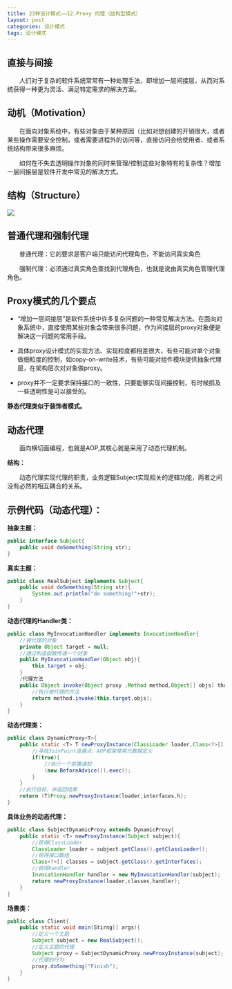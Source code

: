 ```yaml
---
title: 23种设计模式——12.Proxy 代理（结构型模式）
layout: post
categories: 设计模式
tags: 设计模式
---
```

## 直接与间接

&emsp;&emsp;人们对于复杂的软件系统常常有一种处理手法，即增加一层间接层，从而对系统获得一种更为灵活、满足特定需求的解决方案。

## 动机（Motivation）

&emsp;&emsp;在面向对象系统中，有些对象由于某种原因（比如对想创建的开销很大，或者某些操作需要安全控制，或者需要进程外的访问等，直接访问会给使用者、或者系统结构带来很多麻烦。

&emsp;&emsp;如何在不失去透明操作对象的同时来管理/控制这些对象特有的复杂性？增加一层间接层是软件开发中常见的解决方式。

## 结构（Structure）
![](https://i.imgur.com/PKixTUk.jpg)

## 普通代理和强制代理

&emsp;&emsp;普通代理：它的要求是客户端只能访问代理角色，不能访问真实角色

&emsp;&emsp;强制代理：必须通过真实角色查找到代理角色，也就是说由真实角色管理代理角色。

## Proxy模式的几个要点

- “增加一层间接层”是软件系统中许多复杂问题的一种常见解决方法。在面向对象系统中，直接使用某些对象会带来很多问题，作为间接层的proxy对象便是解决这一问题的常用手段。

- 具体proxy设计模式的实现方法、实现粒度都相差很大，有些可能对单个对象做细粒度的控制，如copy-on-write技术，有些可能对组件模块提供抽象代理层，在架构层次对对象做proxy。

- proxy并不一定要求保持接口的一致性，只要能够实现间接控制，有时候损及一些透明性是可以接受的。

**静态代理类似于装饰者模式。**

## 动态代理

&emsp;&emsp;面向横切面编程，也就是AOP,其核心就是采用了动态代理机制。

**结构：**

&emsp;&emsp;动态代理实现代理的职责，业务逻辑Subject实现相关的逻辑功能，两者之间没有必然的相互耦合的关系。

## 示例代码（动态代理）：

**抽象主题：**

```java
public interface Subject{
	public void doSomething(String str);
}
```
**真实主题：**
```java
public class RealSubject implements Subject{
	public void doSomething(String str){
		System.out.println("do something!"+str);
	}
}
```
**动态代理的Handler类：**

```java
public class MyInvocationHandler implements InvocationHandler{
	//被代理的对象
	private Object target = null;
	//通过构造函数传递一个对象
	public MyInvocationHandler(Object obj){
		this.target = obj;
	}
	/代理方法
	public Object invoke(Object proxy ,Method method,Object[] objs) thows Throwable{
		//执行被代理的方法
		return method.invoke(this.target,objs);
	}
}
```
**动态代理类：**

```java
public class DynamicProxy<T>{
	public static <T> T newProxyInstance(ClassLoader loader,Class<?>[] interfaces,InvocationHanler h){
		//寻找JoinPoint连接点，AOP框架使用元数据定义
		if(true){
			//执行一个前置通知
			(new BeforeAdvice()).exec();
		}
	}
	//执行目标，并返回结果
	return (T)Proxy.newProxyInstance(loader,interfaces,h);
}
```
**具体业务的动态代理：**
```java
public class SubjectDynamicProxy extends DynamicProxy{
	public static <T> newProxyInstance(Subject subject){
		//获得ClassLoader
		ClassLoader loader = subject.getClass().getClassLoader();
		//获得接口数组
		Class<?>[] classes = subject.getClass().getInterfaces(;
		//获得handler
		InvocationHandler handler = new MyInvocationHandler(subject);
		return newProxyInstance(loader,classes,handler);
	}
}	
```
**场景类：**
```java
public class Client{
	public static void main(Stirng[] args){
		//定义一个主题
		Subject subject = new RealSubject();
		//定义主题的代理
		Subject proxy = SubjectDynamicProxy.newProxyInstance(subject);
		//代理的行为
		proxy.doSomething("Finish");
	}
}
```